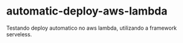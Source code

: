 # automatic-deploy-aws-lambda
Testando deploy automatico no aws lambda, utilizando a framework serveless. 
